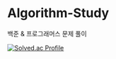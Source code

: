 # Algorithm-Study
백준 & 프로그래머스 문제 풀이

[![Solved.ac Profile](http://mazassumnida.wtf/api/v2/generate_badge?boj=dlrkgus000)](https://solved.ac/dlrkgus000/)
